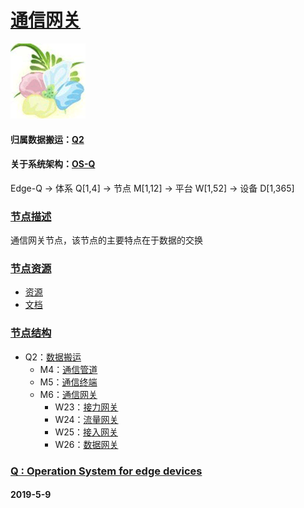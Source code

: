 ﻿# [通信网关](https://github.com/OS-Q/M6) 
[![sites](OS-Q/OS-Q.png)](http://www.OS-Q.com)
#### 归属数据搬运：[Q2](https://github.com/OS-Q/Q2)
#### 关于系统架构：[OS-Q](https://github.com/OS-Q/OS-Q)
Edge-Q -> 体系 Q[1,4] -> 节点 M[1,12] -> 平台 W[1,52] -> 设备 D[1,365]
### [节点描述](https://github.com/OS-Q/M6/wiki) 

通信网关节点，该节点的主要特点在于数据的交换

### [节点资源](https://github.com/OS-Q/M6) 

- [资源](src/)
- [文档](docs/)

### [节点结构](https://github.com/OS-Q/M6) 

* Q2：[数据搬运](https://github.com/OS-Q/Q2)
	* M4：[通信管道](https://github.com/OS-Q/M4)
	* M5：[通信终端](https://github.com/OS-Q/M5)
	* M6：[通信网关](https://github.com/OS-Q/M6)
		* W23：[接力网关](https://github.com/OS-Q/W23)
		* W24：[流量网关](https://github.com/OS-Q/W24)
		* W25：[接入网关](https://github.com/OS-Q/W25)
		* W26：[数据网关](https://github.com/OS-Q/W26)

### [Q : Operation System for edge devices](http://www.OS-Q.com/Edge/M6)
####  2019-5-9

